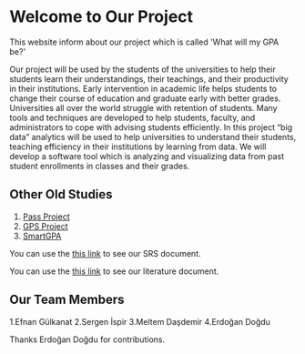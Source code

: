 # Welcome to Our Project

This website inform about our project which is called 'What will my GPA be?'

Our project will be used by the students of the universities to help their students learn their understandings, their teachings, and their productivity in their institutions. Early intervention in academic life helps students to change their course of education and graduate early with better grades. Universities all over the world struggle with retention of students. Many tools and techniques are developed to help students, faculty, and administrators to cope with advising students efficiently. In this project “big data” analytics will be used to help universities to understand their students, teaching efficiency in their institutions by learning from data. We will develop a software tool which is analyzing and visualizing data from past student enrollments in classes and their grades.

## Other Old Studies 
1. [Pass Project](http://www.umuc.edu/documents/upload/developing-data-driven-predictive-models-of-student-success-final.pdf)
2. [GPS Project](http://oie.gsu.edu/files/2014/04/Advisement-GPS.pdf)
3. [SmartGPA](http://studentlife.cs.dartmouth.edu/smartgpa.pdf)


You can use the [this link](https://github.com/CankayaUniversity/ceng-407-408-project-what-will-my-gpa-be/wiki) to see our SRS document.

You can use the [this link](https://github.com/CankayaUniversity/ceng-407-408-project-what-will-my-gpa-be/wiki) to see our literature document.

## Our Team Members

1.Efnan Gülkanat 
2.Sergen İspir
3.Meltem Daşdemir
4.Erdoğan Doğdu

Thanks Erdoğan Doğdu for contributions.

